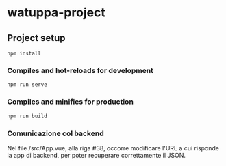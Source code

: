 # watuppa-project

## Project setup
```
npm install
```

### Compiles and hot-reloads for development
```
npm run serve
```

### Compiles and minifies for production
```
npm run build
```

### Comunicazione col backend
Nel file /src/App.vue, alla riga #38, occorre modificare l'URL a cui risponde la app di backend, per poter recuperare correttamente il JSON.
